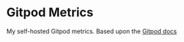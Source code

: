 #  Gitpod Metrics

My self-hosted Gitpod metrics. Based upon the [Gitpod docs](https://www.gitpod.io/docs/self-hosted/latest/monitoring)
